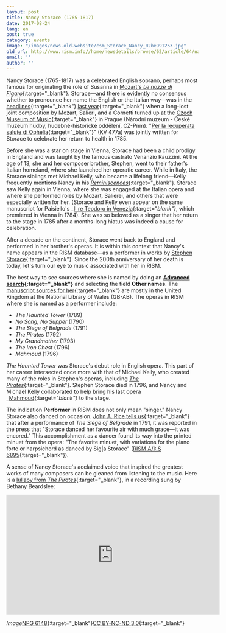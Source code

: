 ```yaml
---
layout: post
title: Nancy Storace (1765-1817)
date: 2017-08-24
lang: en
post: true
category: events
image: "/images/news-old-website/csm_Storace_Nancy_02be991253.jpg"
old_url: http://www.rism.info//home/newsdetails/browse/62/article/64/nancy-storace-1765-1817.html
email: ''
author: ''
---
```



Nancy Storace (1765-1817) was a celebrated English soprano, perhaps most famous for originating the role of Susanna in [Mozart's _Le nozze di Figaro_](https://opac.rism.info/search?id=400187519){:target="_blank"}. Storace—and there is evidently no consensus whether to pronounce her name the English or the Italian way—was in the [headlines](http://www.mozarteum.at/start/meldung/283){:target="_blank"} [last year](http://in.reuters.com/article/czech-mozart-idINKCN0VP1Q2){:target="_blank"} when a long-lost joint composition by Mozart, Salieri, and a Cornetti turned up at the [Czech Museum of Music](http://opac.nm.cz/opaccmh/documents/63005){:target="_blank"} in Prague (Národní muzeum - České muzeum hudby, hudebně-historické oddělení, CZ-Pnm). "[Per la recuperata salute di Ophelia](https://en.wikipedia.org/wiki/Per_la_ricuperata_salute_di_Ofelia){:target="_blank"}" (KV 477a) was jointly written for Storace to celebrate her return to health in 1785.

Before she was a star on stage in Vienna, Storace had been a child prodigy in England and was taught by the famous castrato Venanzio Rauzzini. At the age of 13, she and her composer brother, Stephen, went to their father's Italian homeland, where she launched her operatic career. While in Italy, the Storace siblings met Michael Kelly, who became a lifelong friend—Kelly frequently mentions Nancy in his [_Reminiscences_](https://archive.org/stream/reminiscencesofm01kellrich#page/94/mode/2up/search/nancy){:target="_blank"}. Storace saw Kelly again in Vienna, where she was engaged at the Italian opera and where she performed roles by Mozart, Salierei, and others that were especially written for her. (Storace and Kelly even appear on the same manuscript for Paisiello's _[Il re Teodoro in Venezia](https://opac.rism.info/search?id=450058030){:target="_blank"}_, which premiered in Vienna in 1784). She was so beloved as a singer that her return to the stage in 1785 after a months-long hiatus was indeed a cause for celebration.

After a decade on the continent, Storace went back to England and performed in her brother's operas. It is within this context that Nancy's name appears in the RISM database—as a performer in works by [Stephen Storace](https://opac.rism.info/search?View=rism&author=Stephen+Storace){:target="_blank"}. Since the 200th anniversary of her death is today, let's turn our eye to music associated with her in RISM.

The best way to see sources where she is named by doing an **[Advanced search](https://opac.rism.info/metaopac/start.do?View=rism&SearchType=2&Language=en){:target="_blank"}** and selecting the field **Other names**. The [manuscript sources for her](https://opac.rism.info/search?View=rism&q=nancy+storace&Language=en){:target="_blank"} are mostly in the United Kingdom at the National Library of Wales (GB-AB). The operas in RISM where she is named as a performer include:

- _The Haunted Tower_ (1789)
- _No Song, No Supper_ (1790)
- _The Siege of Belgrade_ (1791)
- _The Pirates_ (1792)
- _My Grandmother_ (1793)
- _The Iron Chest_ (1796)
- _Mahmoud_ (1796)

_The Haunted Tower_ was Storace's debut role in English opera. This part of her career intersected once more with that of Michael Kelly, who created many of the roles in Stephen's operas, including [_The Pirates_](https://opac.rism.info/search?id=806519130){:target="_blank"}. Stephen Storace died in 1796, and Nancy and Michael Kelly collaborated to help bring his last opera _[Mahmoud](https://opac.rism.info/search?id=806519279){:target="_blank"}_ to the stage.

The indication **Performer** in RISM does not only mean "singer." Nancy Storace also danced on occasion. [John A. Rice tells us](https://books.google.de/books?id=8YOwT4hOUQAC&lpg=PA373&dq=%22Storace%20danced%20her%20favourite%20air%22&pg=PA373#v=onepage&q=%22Storace%20danced%20her%20favourite%20air%22&f=false){:target="_blank"} that after a performance of _The Siege of Belgrade_ in 1791, it was reported in the press that "Storace danced her favourite air with much grace—it was encored." This accomplishment as a dancer found its way into the printed minuet from the opera: "The favorite minuet, with variations for the piano forte or harpsichord as danced by Sig|a Storace" ([RISM A/I: S 6895](https://opac.rism.info/search?id=00000990063176){:target="_blank"}).

A sense of Nancy Storace's acclaimed voice that inspired the greatest works of many composers can be gleaned from listening to the music. Here is a [lullaby from _The Pirates_](https://opac.rism.info/search?id=806519122){:target="_blank"}, in a recording sung by Bethany Beardslee:

<iframe width="560" height="315" src="https://www.youtube.com/embed/lApymhUi1NE" frameborder="0" allowfullscreen></iframe>


_Image_[NPG 6148](http://www.npg.org.uk/collections/search/portrait/mw08262/Anna-Selina-Storace){:target="_blank"}[CC BY-NC-ND 3.0](https://creativecommons.org/licenses/by-nc-nd/3.0/){:target="_blank"}



<script type="text/javascript">var switchTo5x=true;</script><script type="text/javascript" src="http://w.sharethis.com/button/buttons.js"></script><script type="text/javascript">stLight.options({publisher: "9b601438-1ce1-49d8-bfd7-9cff5df54c17", doNotHash: false, doNotCopy: false, hashAddressBar: false});</script>